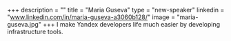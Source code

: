 +++
description = ""
title = "Maria Guseva"
type = "new-speaker"
linkedin = "www.linkedin.com/in/maria-guseva-a3060b128/"
image = "maria-guseva.jpg"
+++
I make Yandex developers life much easier by developing infrastructure tools.